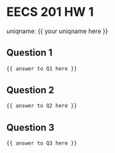 # EECS 201 HW 1
uniqname: {{ your uniqname here }}

## Question 1
``` 1
{{ answer to Q1 here }}
```

## Question 2
``` 2
{{ answer to Q2 here }}
```

## Question 3
``` 3
{{ answer to Q3 here }}